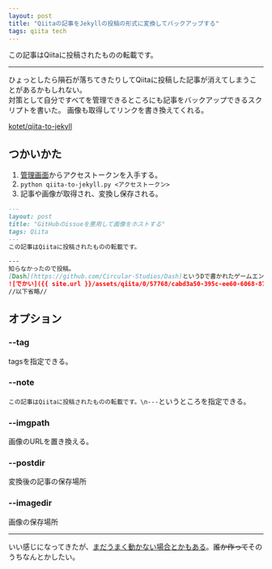 ```yaml
---
layout: post
title: "Qiitaの記事をJekyllの投稿の形式に変換してバックアップする"
tags: qiita tech
---
```

この記事はQiitaに投稿されたものの転載です。

---
ひょっとしたら隕石が落ちてきたりしてQiitaに投稿した記事が消えてしまうことがあるかもしれない。  
対策として自分ですべてを管理できるところにも記事をバックアップできるスクリプトを書いた。
画像も取得してリンクを書き換えてくれる。

[kotet/qiita-to-jekyll](https://github.com/kotet/qiita-to-jekyll)

## つかいかた

1. [管理画面](https://qiita.com/settings/applications)からアクセストークンを入手する。
2. `python qiita-to-jekyll.py <アクセストークン>`
3. 記事や画像が取得され、変換し保存される。

```text:変換結果の例/2016-12-14-a2203a400136ba50b41e.md
---
layout: post
title: "GitHubのissueを悪用して画像をホストする"
tags: Qiita
---
この記事はQiitaに投稿されたものの転載です。

---
知らなかったので投稿。  
[Dash](https://github.com/Circular-Studios/Dash)というDで書かれたゲームエンジンがあるのだが、そのreadmeの一番上にあるでっかいロゴの画像ファイルがどこにおいてあるのか気になった。  
![でかい]({{ site.url }}/assets/qiita/0/57768/cabd3a50-395c-ee60-6068-875e6b6a96f7.png)
//以下省略//
```

## オプション

### --tag

tagsを指定できる。

### --note

`この記事はQiitaに投稿されたものの転載です。\n---`というところを指定できる。

### --imgpath

画像のURLを置き換える。

### --postdir

変換後の記事の保存場所

### --imagedir

画像の保存場所

---

いい感じになってきたが、[まだうまく動かない場合とかもある](https://github.com/kotet/qiita-to-jekyll/issues)。~~誰か作って~~そのうちなんとかしたい。
